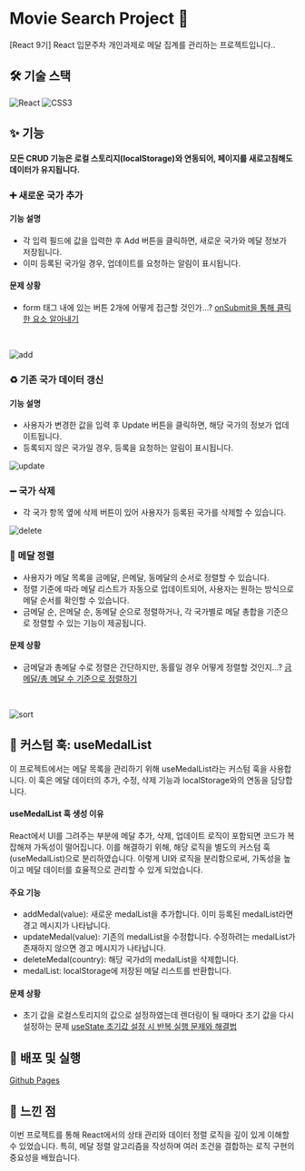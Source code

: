 # Movie Search Project 🏅

[React 9기] React 입문주차 개인과제로 메달 집계를 관리하는 프로젝트입니다..  

## 🛠️ 기술 스택 

![React](https://img.shields.io/badge/React-61DAFB?style=flat&logo=react&logoColor=white)
![CSS3](https://img.shields.io/badge/CSS3-1572B6?style=flat&logo=css3&logoColor=white)


## ✨ 기능 

#### 모든 CRUD 기능은 로컬 스토리지(localStorage)와 연동되어, 페이지를 새로고침해도 데이터가 유지됩니다.

### ➕ 새로운 국가 추가

#### 기능 설명  
- 각 입력 필드에 값을 입력한 후 Add 버튼을 클릭하면, 새로운 국가와 메달 정보가 저장됩니다.
- 이미 등록된 국가일 경우, 업데이트를 요청하는 알림이 표시됩니다.

#### 문제 상황
- form 태그 내에 있는 버튼 2개에 어떻게 접근할 것인가...?
  [onSubmit을 통해 클릭한 요소 알아내기](https://dlawi0108.tistory.com/45)
  
<br/>

![add](https://github.com/user-attachments/assets/174b3209-ff41-42bf-b577-d2a1e761473a)

### ♻️ 기존 국가 데이터 갱신

#### 기능 설명  
- 사용자가 변경한 값을 입력 후 Update 버튼을 클릭하면, 해당 국가의 정보가 업데이트됩니다.
- 등록되지 않은 국가일 경우, 등록을 요청하는 알림이 표시됩니다.

![update](https://github.com/user-attachments/assets/cbf39361-5bdf-463f-a0a7-bea4070247a7)

### ➖ 국가 삭제
- 각 국가 항목 옆에 삭제 버튼이 있어 사용자가 등록된 국가를 삭제할 수 있습니다.

![delete](https://github.com/user-attachments/assets/eb8c0b9e-ea66-4aa7-82a3-41c1ef22f3e1)

### 🏅 메달 정렬
- 사용자가 메달 목록을 금메달, 은메달, 동메달의 순서로 정렬할 수 있습니다.
- 정렬 기준에 따라 메달 리스트가 자동으로 업데이트되어, 사용자는 원하는 방식으로 메달 순서를 확인할 수 있습니다.
- 금메달 순, 은메달 순, 동메달 순으로 정렬하거나, 각 국가별로 메달 총합을 기준으로 정렬할 수 있는 기능이 제공됩니다.

#### 문제 상황
- 금메달과 총메달 수로 정렬은 간단하지만, 동률일 경우 어떻게 정렬할 것인지...?
  [금메달/총 메달 수 기준으로 정렬하기](https://dlawi0108.tistory.com/46)
  
  <br/>
  
![sort](https://github.com/user-attachments/assets/e3eeab7d-b305-4a87-a8f3-41fc7ad37c74)

## 🧩 커스텀 훅: useMedalList
이 프로젝트에서는 메달 목록을 관리하기 위해 useMedalList라는 커스텀 훅을 사용합니다. 이 훅은 메달 데이터의 추가, 수정, 삭제 기능과 localStorage와의 연동을 담당합니다.

#### useMedalList 훅 생성 이유
React에서 UI를 그려주는 부분에 메달 추가, 삭제, 업데이트 로직이 포함되면 코드가 복잡해져 가독성이 떨어집니다. 
이를 해결하기 위해, 해당 로직을 별도의 커스텀 훅(useMedalList)으로 분리하였습니다. 
이렇게 UI와 로직을 분리함으로써, 가독성을 높이고 메달 데이터를 효율적으로 관리할 수 있게 되었습니다.


#### 주요 기능

- addMedal(value): 새로운 medalList을 추가합니다. 이미 등록된 medalList라면 경고 메시지가 나타납니다.
- updateMedal(value): 기존의 medalList을 수정합니다. 수정하려는 medalList가 존재하지 않으면 경고 메시지가 나타납니다.
- deleteMedal(country): 해당 국가d의 medalList을 삭제합니다.
- medalList: localStorage에 저장된 메달 리스트를 반환합니다.

#### 문제 상황

- 초기 값을 로컬스토리지의 값으로 설정하였는데 렌더링이 될 때마다 초기 값을 다시 설정하는 문제
  [useState 초기값 설정 시 반복 실행 문제와 해결법](https://dlawi0108.tistory.com/48)


## 🚀 배포 및 실행 
[Github Pages](https://imjaeone.github.io/OlympicMedalTracker/)

## 📝 느낀 점
이번 프로젝트를 통해 React에서의 상태 관리와 데이터 정렬 로직을 깊이 있게 이해할 수 있었습니다. 특히, 메달 정렬 알고리즘을 작성하며 여러 조건을 결합하는 로직 구현의 중요성을 배웠습니다.
